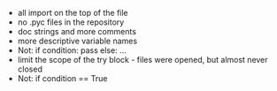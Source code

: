 - all import on the top of the file
- no .pyc files in the repository
- doc strings and more comments
- more descriptive variable names
- Not: if condition: pass else: ...
- limit the scope of the try block - files were opened, but almost never closed
- Not: if condition == True
